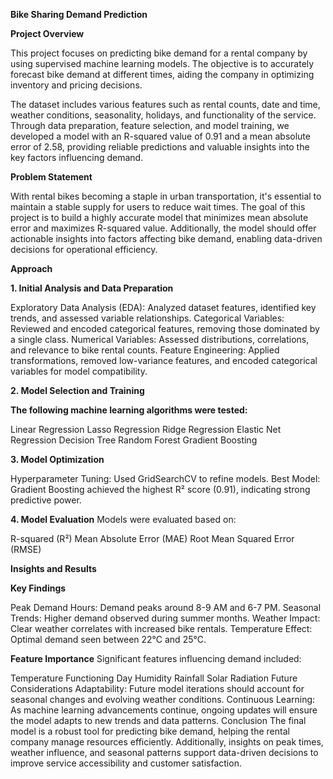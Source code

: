 ****Bike Sharing Demand Prediction****

**Project Overview**

This project focuses on predicting bike demand for a rental company by using supervised machine learning models. The objective is to accurately forecast bike demand at different times, aiding the company in optimizing inventory and pricing decisions.

The dataset includes various features such as rental counts, date and time, weather conditions, seasonality, holidays, and functionality of the service. Through data preparation, feature selection, and model training, we developed a model with an R-squared value of 0.91 and a mean absolute error of 2.58, providing reliable predictions and valuable insights into the key factors influencing demand.

**Problem Statement**

With rental bikes becoming a staple in urban transportation, it's essential to maintain a stable supply for users to reduce wait times. The goal of this project is to build a highly accurate model that minimizes mean absolute error and maximizes R-squared value. Additionally, the model should offer actionable insights into factors affecting bike demand, enabling data-driven decisions for operational efficiency.

**Approach**

**1. Initial Analysis and Data Preparation**

Exploratory Data Analysis (EDA): Analyzed dataset features, identified key trends, and assessed variable relationships.
Categorical Variables: Reviewed and encoded categorical features, removing those dominated by a single class.
Numerical Variables: Assessed distributions, correlations, and relevance to bike rental counts.
Feature Engineering: Applied transformations, removed low-variance features, and encoded categorical variables for model compatibility.

**2. Model Selection and Training**

**The following machine learning algorithms were tested:**

Linear Regression
Lasso Regression
Ridge Regression
Elastic Net Regression
Decision Tree
Random Forest
Gradient Boosting

**3. Model Optimization**

Hyperparameter Tuning: Used GridSearchCV to refine models.
Best Model: Gradient Boosting achieved the highest R² score (0.91), indicating strong predictive power.

**4. Model Evaluation**
Models were evaluated based on:

R-squared (R²)
Mean Absolute Error (MAE)
Root Mean Squared Error (RMSE)

**Insights and Results**

**Key Findings**

Peak Demand Hours: Demand peaks around 8-9 AM and 6-7 PM.
Seasonal Trends: Higher demand observed during summer months.
Weather Impact: Clear weather correlates with increased bike rentals.
Temperature Effect: Optimal demand seen between 22°C and 25°C.


**Feature Importance**
Significant features influencing demand included:

Temperature
Functioning Day
Humidity
Rainfall
Solar Radiation
Future Considerations
Adaptability: Future model iterations should account for seasonal changes and evolving weather conditions.
Continuous Learning: As machine learning advancements continue, ongoing updates will ensure the model adapts to new trends and data patterns.
Conclusion
The final model is a robust tool for predicting bike demand, helping the rental company manage resources efficiently. Additionally, insights on peak times, weather influence, and seasonal patterns support data-driven decisions to improve service accessibility and customer satisfaction.
